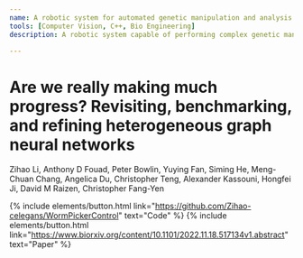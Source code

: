 ```yaml
---
name: A robotic system for automated genetic manipulation and analysis of Caenorhabditis elegans on agar media
tools: [Computer Vision, C++, Bio Engineering]
description: A robotic system capable of performing complex genetic manipulations and other tasks by imaging, phenotyping, and selectively transferring C. elegans on standard agar media.

---
```


# Are we really making much progress? Revisiting, benchmarking, and refining heterogeneous graph neural networks

Zihao Li, Anthony D Fouad, Peter Bowlin, Yuying Fan, Siming He, Meng-Chuan Chang, Angelica Du, Christopher Teng, Alexander Kassouni, Hongfei Ji, David M Raizen, Christopher Fang-Yen<br>

{% include elements/button.html link="https://github.com/Zihao-celegans/WormPickerControl" text="Code" %}
{% include elements/button.html link="https://www.biorxiv.org/content/10.1101/2022.11.18.517134v1.abstract" text="Paper" %}